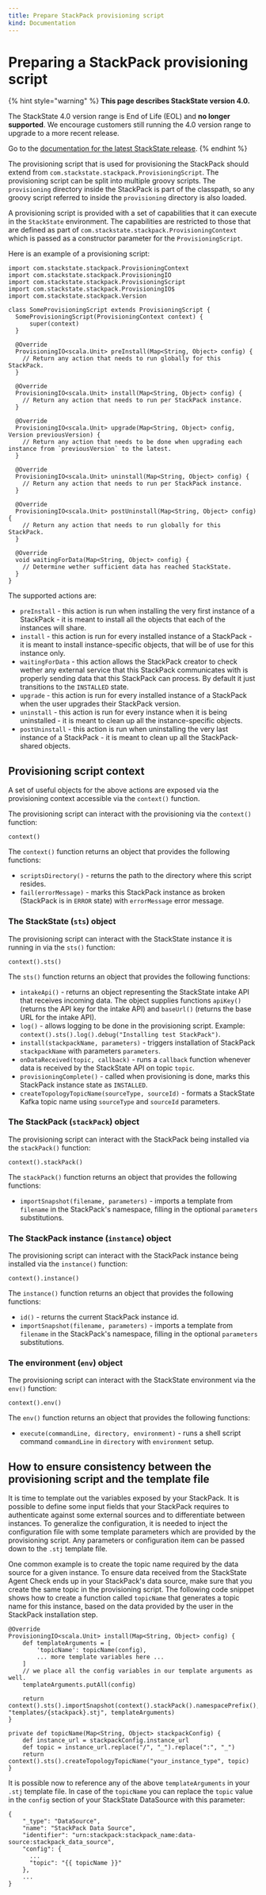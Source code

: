 ```yaml
---
title: Prepare StackPack provisioning script
kind: Documentation
---
```


# Preparing a StackPack provisioning script


{% hint style="warning" %}
**This page describes StackState version 4.0.**

The StackState 4.0 version range is End of Life (EOL) and **no longer supported**. We encourage customers still running the 4.0 version range to upgrade to a more recent release.

Go to the [documentation for the latest StackState release](https://docs.stackstate.com/).
{% endhint %}

The provisioning script that is used for provisioning the StackPack should extend from `com.stackstate.stackpack.ProvisioningScript`. The provisioning script can be split into multiple groovy scripts. The `provisioning` directory inside the StackPack is part of the classpath, so any groovy script referred to inside the `provisioning` directory is also loaded.

A provisioning script is provided with a set of capabilities that it can execute in the `StackState` environment. The capabilities are restricted to those that are defined as part of `com.stackstate.stackpack.ProvisioningContext` which is passed as a constructor parameter for the `ProvisioningScript`.

Here is an example of a provisioning script:

```text
import com.stackstate.stackpack.ProvisioningContext
import com.stackstate.stackpack.ProvisioningIO
import com.stackstate.stackpack.ProvisioningScript
import com.stackstate.stackpack.ProvisioningIO$
import com.stackstate.stackpack.Version

class SomeProvisioningScript extends ProvisioningScript {
  SomeProvisioningScript(ProvisioningContext context) {
      super(context)
  }

  @Override
  ProvisioningIO<scala.Unit> preInstall(Map<String, Object> config) {
    // Return any action that needs to run globally for this StackPack.
  }

  @Override
  ProvisioningIO<scala.Unit> install(Map<String, Object> config) {
    // Return any action that needs to run per StackPack instance.
  }

  @Override
  ProvisioningIO<scala.Unit> upgrade(Map<String, Object> config, Version previousVersion) {
    // Return any action that needs to be done when upgrading each instance from `previousVersion` to the latest.
  }

  @Override
  ProvisioningIO<scala.Unit> uninstall(Map<String, Object> config) {
    // Return any action that needs to run per StackPack instance.
  }

  @Override
  ProvisioningIO<scala.Unit> postUninstall(Map<String, Object> config) {
    // Return any action that needs to run globally for this StackPack.
  }

  @Override
  void waitingForData(Map<String, Object> config) {
    // Determine wether sufficient data has reached StackState.
  }
}
```

The supported actions are:

* `preInstall` - this action is run when installing the very first instance of a StackPack - it is meant to install all the objects that each of the instances will share.
* `install` - this action is run for every installed instance of a StackPack - it is meant to install instance-specific objects, that will be of use for this instance only.
* `waitingForData` - this action allows the StackPack creator to check wether any external service that this StackPack communicates with is properly sending data that this StackPack can process. By default it just transitions to the `INSTALLED` state.
* `upgrade` - this action is run for every installed instance of a StackPack when the user upgrades their StackPack version.
* `uninstall` - this action is run for every instance when it is being uninstalled - it is meant to clean up all the instance-specific objects.
* `postUninstall` - this action is run when uninstalling the very last instance of a StackPack - it is meant to clean up all the StackPack-shared objects.

## Provisioning script context

A set of useful objects for the above actions are exposed via the provisioning context accessible via the `context()` function.

The provisioning script can interact with the provisioning via the `context()` function:

```text
context()
```

The `context()` function returns an object that provides the following functions:

* `scriptsDirectory()` - returns the path to the directory where this script resides.
* `fail(errorMessage)` - marks this StackPack instance as broken \(StackPack is in `ERROR` state\) with `errorMessage` error message.

### The StackState \(`sts`\) object

The provisioning script can interact with the StackState instance it is running in via the `sts()` function:

```text
context().sts()
```

The `sts()` function returns an object that provides the following functions:

* `intakeApi()` - returns an object representing the StackState intake API that receives incoming data. The object supplies functions `apiKey()` \(returns the API key for the intake API\) and `baseUrl()` \(returns the base URL for the intake API\).
* `log()` - allows logging to be done in the provisioning script. Example: `context().sts().log().debug("Installing test StackPack")`.
* `install(stackpackName, parameters)` - triggers installation of StackPack `stackpackName` with parameters `parameters`.
* `onDataReceived(topic, callback)` - runs a `callback` function whenever data is received by the StackState API on topic `topic`.
* `provisioningComplete()` - called when provisioning is done, marks this StackPack instance state as `INSTALLED`.
* `createTopologyTopicName(sourceType, sourceId)` - formats a StackState Kafka topic name using `sourceType` and `sourceId` parameters.

### The StackPack \(`stackPack`\) object

The provisioning script can interact with the StackPack being installed via the `stackPack()` function:

```text
context().stackPack()
```

The `stackPack()` function returns an object that provides the following functions:

* `importSnapshot(filename, parameters)` - imports a template from `filename` in the StackPack's namespace, filling in the optional `parameters` substitutions.

### The StackPack instance \(`instance`\) object

The provisioning script can interact with the StackPack instance being installed via the `instance()` function:

```text
context().instance()
```

The `instance()` function returns an object that provides the following functions:

* `id()` - returns the current StackPack instance id.
* `importSnapshot(filename, parameters)` - imports a template from `filename` in the StackPack's namespace, filling in the optional `parameters` substitutions.

### The environment \(`env`\) object

The provisioning script can interact with the StackState environment via the `env()` function:

```text
context().env()
```

The `env()` function returns an object that provides the following functions:

* `execute(commandLine, directory, environment)` - runs a shell script command `commandLine` in `directory` with `environment` setup.

## How to ensure consistency between the provisioning script and the template file

It is time to template out the variables exposed by your StackPack. It is possible to define some input fields that your StackPack requires to authenticate against some external sources and to differentiate between instances. To generalize the configuration, it is needed to inject the configuration file with some template parameters which are provided by the provisioning script. Any parameters or configuration item can be passed down to the `.stj` template file.

One common example is to create the topic name required by the data source for a given instance. To ensure data received from the StackState Agent Check ends up in your StackPack's data source, make sure that you create the same topic in the provisioning script. The following code snippet shows how to create a function called `topicName` that generates a topic name for this instance, based on the data provided by the user in the StackPack installation step.

```text
@Override
ProvisioningIO<scala.Unit> install(Map<String, Object> config) {
    def templateArguments = [
        'topicName': topicName(config),
        ... more template variables here ...
    ]
    // we place all the config variables in our template arguments as well.
    templateArguments.putAll(config)

    return context().sts().importSnapshot(context().stackPack().namespacePrefix(), "templates/{stackpack}.stj", templateArguments)
}

private def topicName(Map<String, Object> stackpackConfig) {
    def instance_url = stackpackConfig.instance_url
    def topic = instance_url.replace("/", "_").replace(":", "_")
    return context().sts().createTopologyTopicName("your_instance_type", topic)
}
```

It is possible now to reference any of the above `templateArguments` in your `.stj` template file. In case of the `topicName` you can replace the `topic` value in the `config` section of your StackState DataSource with this parameter:

```text
{
    "_type": "DataSource",
    "name": "StackPack Data Source",
    "identifier": "urn:stackpack:stackpack_name:data-source:stackpack_data_source",
    "config": {
      ...
      "topic": "{{ topicName }}"
    },
    ...
}
```

